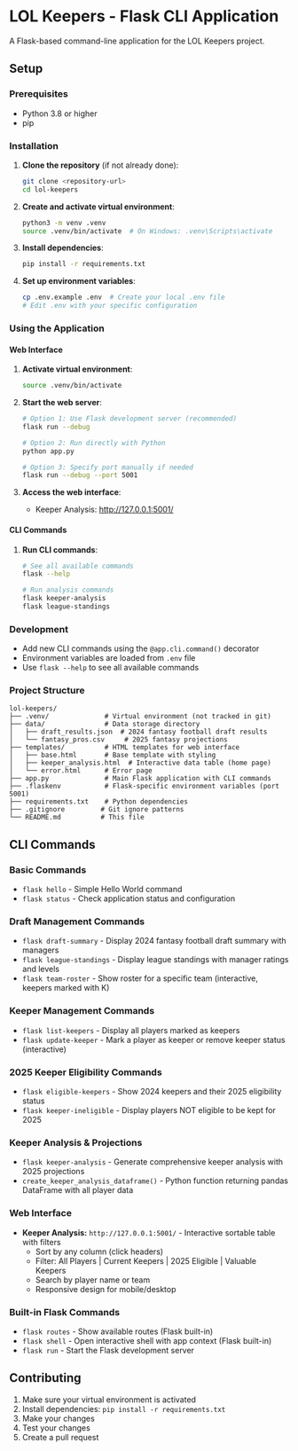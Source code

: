 # LOL Keepers - Flask CLI Application

A Flask-based command-line application for the LOL Keepers project.

## Setup

### Prerequisites

- Python 3.8 or higher
- pip

### Installation

1. **Clone the repository** (if not already done):

   ```bash
   git clone <repository-url>
   cd lol-keepers
   ```

2. **Create and activate virtual environment**:

   ```bash
   python3 -m venv .venv
   source .venv/bin/activate  # On Windows: .venv\Scripts\activate
   ```

3. **Install dependencies**:

   ```bash
   pip install -r requirements.txt
   ```

4. **Set up environment variables**:
   ```bash
   cp .env.example .env  # Create your local .env file
   # Edit .env with your specific configuration
   ```

### Using the Application

#### Web Interface

1. **Activate virtual environment**:

   ```bash
   source .venv/bin/activate
   ```

2. **Start the web server**:

   ```bash
   # Option 1: Use Flask development server (recommended)
   flask run --debug

   # Option 2: Run directly with Python
   python app.py

   # Option 3: Specify port manually if needed
   flask run --debug --port 5001
   ```

3. **Access the web interface**:
   - Keeper Analysis: http://127.0.0.1:5001/

#### CLI Commands

1. **Run CLI commands**:

   ```bash
   # See all available commands
   flask --help

   # Run analysis commands
   flask keeper-analysis
   flask league-standings
   ```

### Development

- Add new CLI commands using the `@app.cli.command()` decorator
- Environment variables are loaded from `.env` file
- Use `flask --help` to see all available commands

### Project Structure

```
lol-keepers/
├── .venv/              # Virtual environment (not tracked in git)
├── data/               # Data storage directory
│   ├── draft_results.json  # 2024 fantasy football draft results
│   └── fantasy_pros.csv     # 2025 fantasy projections
├── templates/          # HTML templates for web interface
│   ├── base.html       # Base template with styling
│   ├── keeper_analysis.html  # Interactive data table (home page)
│   └── error.html      # Error page
├── app.py              # Main Flask application with CLI commands
├── .flaskenv           # Flask-specific environment variables (port 5001)
├── requirements.txt    # Python dependencies
├── .gitignore         # Git ignore patterns
└── README.md          # This file
```

## CLI Commands

### Basic Commands

- `flask hello` - Simple Hello World command
- `flask status` - Check application status and configuration

### Draft Management Commands

- `flask draft-summary` - Display 2024 fantasy football draft summary with managers
- `flask league-standings` - Display league standings with manager ratings and levels
- `flask team-roster` - Show roster for a specific team (interactive, keepers marked with K)

### Keeper Management Commands

- `flask list-keepers` - Display all players marked as keepers
- `flask update-keeper` - Mark a player as keeper or remove keeper status (interactive)

### 2025 Keeper Eligibility Commands

- `flask eligible-keepers` - Show 2024 keepers and their 2025 eligibility status
- `flask keeper-ineligible` - Display players NOT eligible to be kept for 2025

### Keeper Analysis & Projections

- `flask keeper-analysis` - Generate comprehensive keeper analysis with 2025 projections
- `create_keeper_analysis_dataframe()` - Python function returning pandas DataFrame with all player data

### Web Interface

- **Keeper Analysis:** `http://127.0.0.1:5001/` - Interactive sortable table with filters
  - Sort by any column (click headers)
  - Filter: All Players | Current Keepers | 2025 Eligible | Valuable Keepers
  - Search by player name or team
  - Responsive design for mobile/desktop

### Built-in Flask Commands

- `flask routes` - Show available routes (Flask built-in)
- `flask shell` - Open interactive shell with app context (Flask built-in)
- `flask run` - Start the Flask development server

## Contributing

1. Make sure your virtual environment is activated
2. Install dependencies: `pip install -r requirements.txt`
3. Make your changes
4. Test your changes
5. Create a pull request
